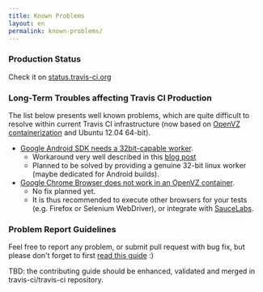 ```yaml
---
title: Known Problems
layout: en
permalink: known-problems/
---
```



### Production Status

Check it on [status.travis-ci.org](http://status.travis-ci.org)

### Long-Term Troubles affecting Travis CI Production

The list below presents well known problems, which are quite difficult to resolve within current Travis CI infrastructure (now based on [OpenVZ containerization](http://openvz.org/) and Ubuntu 12.04 64-bit).

* [Google Android SDK needs a 32bit-capable worker](https://github.com/travis-ci/travis-worker/issues/56).
  * Workaround very well described in this [blog post](http://rkistner.github.com/android/2013/02/05/android-builds-on-travis-ci/)
  * Planned to be solved by providing a genuine 32-bit linux worker (maybe dedicated for Android builds).
* [Google Chrome Browser does not work in an OpenVZ container](https://github.com/travis-ci/travis-ci/issues/938).
  * No fix planned yet.
  * It is thus recommended to execute other browsers for your tests (e.g. Firefox or Selenium WebDriver), or integrate with [SauceLabs](https://saucelabs.com/).

### Problem Report Guidelines

Feel free to report any problem, or submit pull request with bug fix, but please don't forget to first [read this guide](https://github.com/travis-ci/travis-web/blob/master/CONTRIBUTING.md) :)

TBD: the contributing guide should be enhanced, validated and merged in travis-ci/travis-ci repository.
